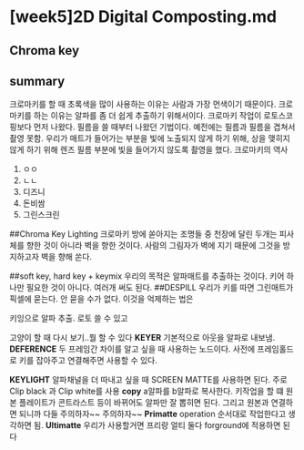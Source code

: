 [week5]2D Digital Composting.md
=============
Chroma key
-------------
## summary
크로마키를 할 때 초록색을 많이 사용하는 이유는 사람과 가장 먼색이기 때문이다. 크로마키를 하는 이유는 알파를 좀 더 쉽게 추출하기 위해서이다. 크로마키 작업이 로토스코핑보다 먼저 나왔다. 필름을 쓸 때부터 나왔던 기법이다. 예전에는 필름과 필름을 겹쳐서 촬영 못함. 우리가 매트가 들어가는 부분을 빛에 노출되지 않게 하기 위해, 상을 맺히지 않게 하기 위해 렌즈 필름 부분에 빛을 들어가지 않도록 촬영을 했다. 
크로마키의 역사
1. ㅇㅇ
2. ㄴㄴ
3. 디즈니
4. 돈비쌈
5. 그린스크린

##Chroma Key Lighting
크로마키 방에 쏟아지는 조명들 중 천장에 달린 두개는 피사체를 향한 것이 아니라 벽을 향한 것이다. 사람의 그림자가 벽에 지기 때문에 그것을 방지하고자 벽을 향해 쏜다. 

##soft key, hard key + keymix
우리의 목적은 알파매트를 추출하는 것이다. 키어 하나만 필요한 것이 아니다. 여러개 써도 된다. 
##DESPILL
우리가 키를 따면 그린매트가 픽셀에 묻는다. 안 묻을 수가 없다. 이것을 억제하는 법은

키잉으로 알파 추출. 로토 쓸 수 있고 

고양이 할 때 다시 보기..뭘 할 수 있다
**KEYER**
기본적으로 아웃을 알파로 내보냄. 
**DEFERENCE**
두 프레임간 차이를 알고 싶을 때 사용하는 노드이다. 사전에 프레임홀드로 키를 잡아주고 연결해주면 사용할 수 있다. 

**KEYLIGHT**
알파채널을 더 따내고 싶을 때 SCREEN MATTE를 사용하면 된다. 주로 Clip black 과 Clip white를 사용 
**copy**
a알파를 b알파로 복사한다. 키작업을 할 떄 원본 플레이트가 콘트라스트 등이 바뀌어도 알파만 잘 뽑히면 된다. 그리고 원본과 연결하면 되니까 다들 주의하자~~ 주의하자~~ 
**Primatte**
operation 순서대로 작업한다고 생각하면 됨. 
**Ultimatte**
우리가 사용할거면 프리랑 얼티 둘다 forground에 적용하면 된다 

